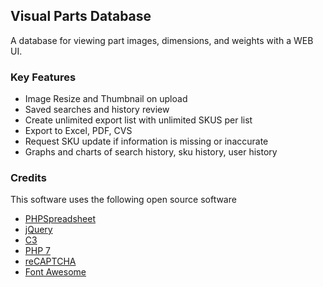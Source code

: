 ## Visual Parts Database

A database for viewing part images, dimensions, and weights with a WEB UI.

### Key Features

* Image Resize and Thumbnail on upload
* Saved searches and history review
* Create unlimited export list with unlimited SKUS per list
* Export to Excel, PDF, CVS
* Request SKU update if information is missing or inaccurate
* Graphs and charts of search history, sku history, user history

### Credits

This software uses the following open source software

* [PHPSpreadsheet](https://github.com/PHPOffice/PhpSpreadsheet)  
* [jQuery](https://jquery.com/)
* [C3](https://c3js.org/)
* [PHP 7](http://php.net/)
* [reCAPTCHA](https://developers.google.com/recaptcha/)
* [Font Awesome](https://fontawesome.com/)
